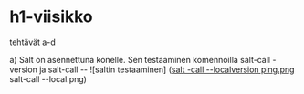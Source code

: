 # h1-viisikko
tehtävät a-d 

a) Salt on asennettuna konelle. Sen testaaminen komennoilla salt-call -version ja salt-call --
![saltin testaaminen] ([salt -call --localversion ping.png](https://github.com/JohannaLap/h1-viisikko.git) salt-call --local.png)

